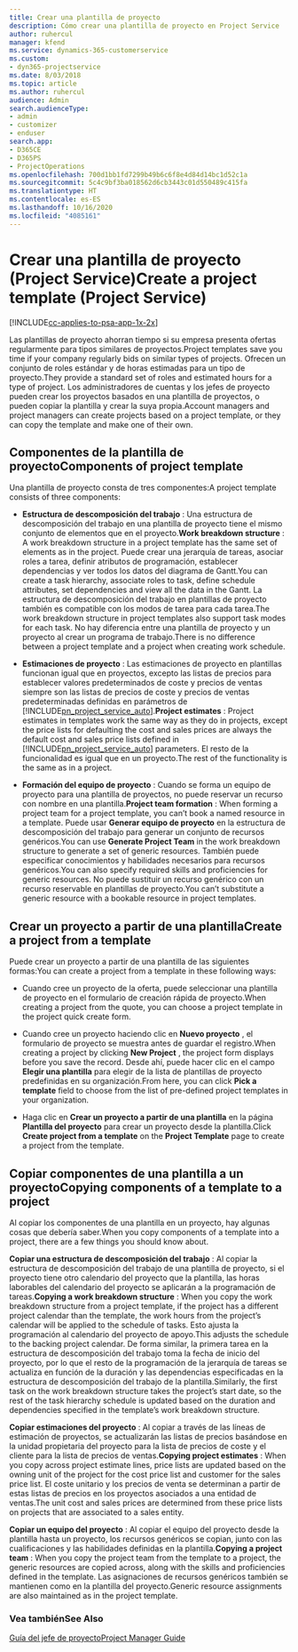 ```yaml
---
title: Crear una plantilla de proyecto
description: Cómo crear una plantilla de proyecto en Project Service
author: ruhercul
manager: kfend
ms.service: dynamics-365-customerservice
ms.custom:
- dyn365-projectservice
ms.date: 8/03/2018
ms.topic: article
ms.author: ruhercul
audience: Admin
search.audienceType:
- admin
- customizer
- enduser
search.app:
- D365CE
- D365PS
- ProjectOperations
ms.openlocfilehash: 700d1bb1fd7299b49b6c6f8e4d84d14bc1d52c1a
ms.sourcegitcommit: 5c4c9bf3ba018562d6cb3443c01d550489c415fa
ms.translationtype: HT
ms.contentlocale: es-ES
ms.lasthandoff: 10/16/2020
ms.locfileid: "4085161"
---
```

# <a name="create-a-project-template-project-service"></a><span data-ttu-id="7d885-103">Crear una plantilla de proyecto (Project Service)</span><span class="sxs-lookup"><span data-stu-id="7d885-103">Create a project template (Project Service)</span></span>

[!INCLUDE[cc-applies-to-psa-app-1x-2x](../includes/cc-applies-to-psa-app-1x-2x.md)]

<span data-ttu-id="7d885-104">Las plantillas de proyecto ahorran tiempo si su empresa presenta ofertas regularmente para tipos similares de proyectos.</span><span class="sxs-lookup"><span data-stu-id="7d885-104">Project templates save you time if your company regularly bids on similar types of projects.</span></span> <span data-ttu-id="7d885-105">Ofrecen un conjunto de roles estándar y de horas estimadas para un tipo de proyecto.</span><span class="sxs-lookup"><span data-stu-id="7d885-105">They provide a standard set of roles and estimated hours for a type of project.</span></span> <span data-ttu-id="7d885-106">Los administradores de cuentas y los jefes de proyecto pueden crear los proyectos basados en una plantilla de proyectos, o pueden copiar la plantilla y crear la suya propia.</span><span class="sxs-lookup"><span data-stu-id="7d885-106">Account managers and project managers can create projects based on a project template, or they can copy the template and make one of their own.</span></span>  
  
## <a name="components-of-project-template"></a><span data-ttu-id="7d885-107">Componentes de la plantilla de proyecto</span><span class="sxs-lookup"><span data-stu-id="7d885-107">Components of project template</span></span>
 <span data-ttu-id="7d885-108">Una plantilla de proyecto consta de tres componentes:</span><span class="sxs-lookup"><span data-stu-id="7d885-108">A project template consists of three components:</span></span>  
  
- <span data-ttu-id="7d885-109">**Estructura de descomposición del trabajo** : Una estructura de descomposición del trabajo en una plantilla de proyecto tiene el mismo conjunto de elementos que en el proyecto.</span><span class="sxs-lookup"><span data-stu-id="7d885-109">**Work breakdown structure** : A work breakdown structure in a project template has the same set of elements as in the project.</span></span> <span data-ttu-id="7d885-110">Puede crear una jerarquía de tareas, asociar roles a tarea, definir atributos de programación, establecer dependencias y ver todos los datos del diagrama de Gantt.</span><span class="sxs-lookup"><span data-stu-id="7d885-110">You can create a task hierarchy, associate roles to task, define schedule attributes, set dependencies and view all the data in the Gantt.</span></span> <span data-ttu-id="7d885-111">La estructura de descomposición del trabajo en plantillas de proyecto también es compatible con los modos de tarea para cada tarea.</span><span class="sxs-lookup"><span data-stu-id="7d885-111">The work breakdown structure in project templates also support task modes for each task.</span></span> <span data-ttu-id="7d885-112">No hay diferencia entre una plantilla de proyecto y un proyecto al crear un programa de trabajo.</span><span class="sxs-lookup"><span data-stu-id="7d885-112">There is no difference between a project template and a project when creating work schedule.</span></span>  
  
- <span data-ttu-id="7d885-113">**Estimaciones de proyecto** : Las estimaciones de proyecto en plantillas funcionan igual que en proyectos, excepto las listas de precios para establecer valores predeterminados de coste y precios de ventas siempre son las listas de precios de coste y precios de ventas predeterminadas definidas en parámetros de [!INCLUDE[pn_project_service_auto](../includes/pn-project-service-auto.md)].</span><span class="sxs-lookup"><span data-stu-id="7d885-113">**Project estimates** : Project estimates in templates work the same way as they do in projects, except the price lists for defaulting the cost and sales prices are always the default cost and sales price lists defined in [!INCLUDE[pn_project_service_auto](../includes/pn-project-service-auto.md)] parameters.</span></span> <span data-ttu-id="7d885-114">El resto de la funcionalidad es igual que en un proyecto.</span><span class="sxs-lookup"><span data-stu-id="7d885-114">The rest of the functionality is the same as in a project.</span></span>  
  
- <span data-ttu-id="7d885-115">**Formación del equipo de proyecto** : Cuando se forma un equipo de proyecto para una plantilla de proyectos, no puede reservar un recurso con nombre en una plantilla.</span><span class="sxs-lookup"><span data-stu-id="7d885-115">**Project team formation** : When forming a project team for a project template, you can’t book a named resource in a template.</span></span> <span data-ttu-id="7d885-116">Puede usar **Generar equipo de proyecto** en la estructura de descomposición del trabajo para generar un conjunto de recursos genéricos.</span><span class="sxs-lookup"><span data-stu-id="7d885-116">You can use **Generate Project Team** in the work breakdown structure to generate a set of generic resources.</span></span> <span data-ttu-id="7d885-117">También puede especificar conocimientos y habilidades necesarios para recursos genéricos.</span><span class="sxs-lookup"><span data-stu-id="7d885-117">You can also specify required skills and proficiencies for generic resources.</span></span> <span data-ttu-id="7d885-118">No puede sustituir un recurso genérico con un recurso reservable en plantillas de proyecto.</span><span class="sxs-lookup"><span data-stu-id="7d885-118">You can’t substitute a generic resource with a bookable resource in project templates.</span></span>  
  
## <a name="create-a-project-from-a-template"></a><span data-ttu-id="7d885-119">Crear un proyecto a partir de una plantilla</span><span class="sxs-lookup"><span data-stu-id="7d885-119">Create a project from a template</span></span>  
 <span data-ttu-id="7d885-120">Puede crear un proyecto a partir de una plantilla de las siguientes formas:</span><span class="sxs-lookup"><span data-stu-id="7d885-120">You can create a project from a template in these following ways:</span></span>  
  
-   <span data-ttu-id="7d885-121">Cuando cree un proyecto de la oferta, puede seleccionar una plantilla de proyecto en el formulario de creación rápida de proyecto.</span><span class="sxs-lookup"><span data-stu-id="7d885-121">When creating a project from the quote, you can choose a project template in the project quick create form.</span></span>  
  
-   <span data-ttu-id="7d885-122">Cuando cree un proyecto haciendo clic en **Nuevo proyecto** , el formulario de proyecto se muestra antes de guardar el registro.</span><span class="sxs-lookup"><span data-stu-id="7d885-122">When creating a project by clicking **New Project** , the project form displays before you save the record.</span></span> <span data-ttu-id="7d885-123">Desde ahí, puede hacer clic en el campo **Elegir una plantilla** para elegir de la lista de plantillas de proyecto predefinidas en su organización.</span><span class="sxs-lookup"><span data-stu-id="7d885-123">From here, you can click **Pick a template** field to choose from the list of pre-defined project templates in your organization.</span></span>  
  
-   <span data-ttu-id="7d885-124">Haga clic en **Crear un proyecto a partir de una plantilla** en la página **Plantilla del proyecto** para crear un proyecto desde la plantilla.</span><span class="sxs-lookup"><span data-stu-id="7d885-124">Click **Create project from a template** on the **Project Template** page to create a project from the template.</span></span>  
  
## <a name="copying-components-of-a-template-to-a-project"></a><span data-ttu-id="7d885-125">Copiar componentes de una plantilla a un proyecto</span><span class="sxs-lookup"><span data-stu-id="7d885-125">Copying components of a template to a project</span></span>  
 <span data-ttu-id="7d885-126">Al copiar los componentes de una plantilla en un proyecto, hay algunas cosas que debería saber.</span><span class="sxs-lookup"><span data-stu-id="7d885-126">When you copy components of a template into a project, there are a few things you should know about.</span></span>  
  
 <span data-ttu-id="7d885-127">**Copiar una estructura de descomposición del trabajo** : Al copiar la estructura de descomposición del trabajo de una plantilla de proyecto, si el proyecto tiene otro calendario del proyecto que la plantilla, las horas laborables del calendario del proyecto se aplicarán a la programación de tareas.</span><span class="sxs-lookup"><span data-stu-id="7d885-127">**Copying a work breakdown structure** : When you copy the work breakdown structure from a project template, if the project has a different project calendar than the template, the work hours from the project’s calendar will be applied to the schedule of tasks.</span></span> <span data-ttu-id="7d885-128">Esto ajusta la programación al calendario del proyecto de apoyo.</span><span class="sxs-lookup"><span data-stu-id="7d885-128">This adjusts the schedule to the backing project calendar.</span></span> <span data-ttu-id="7d885-129">De forma similar, la primera tarea en la estructura de descomposición del trabajo toma la fecha de inicio del proyecto, por lo que el resto de la programación de la jerarquía de tareas se actualiza en función de la duración y las dependencias especificadas en la estructura de descomposición del trabajo de la plantilla.</span><span class="sxs-lookup"><span data-stu-id="7d885-129">Similarly, the first task on the work breakdown structure takes the project’s start date, so the rest of the task hierarchy schedule is updated based on the duration and dependencies specified in the template’s work breakdown structure.</span></span>  
  
 <span data-ttu-id="7d885-130">**Copiar estimaciones del proyecto** : Al copiar a través de las líneas de estimación de proyectos, se actualizarán las listas de precios basándose en la unidad propietaria del proyecto para la lista de precios de coste y el cliente para la lista de precios de ventas.</span><span class="sxs-lookup"><span data-stu-id="7d885-130">**Copying project estimates** : When you copy across project estimate lines, price lists are updated based on the owning unit of the project for the cost price list and customer for the sales price list.</span></span> <span data-ttu-id="7d885-131">El coste unitario y los precios de venta se determinan a partir de estas listas de precios en los proyectos asociados a una entidad de ventas.</span><span class="sxs-lookup"><span data-stu-id="7d885-131">The unit cost and sales prices are determined from these price lists on projects that are associated to a sales entity.</span></span>  
  
 <span data-ttu-id="7d885-132">**Copiar un equipo del proyecto** : Al copiar el equipo del proyecto desde la plantilla hasta un proyecto, los recursos genéricos se copian, junto con las cualificaciones y las habilidades definidas en la plantilla.</span><span class="sxs-lookup"><span data-stu-id="7d885-132">**Copying a project team** : When you copy the project team from the template to a project, the generic resources are copied across, along with the skills and proficiencies defined in the template.</span></span> <span data-ttu-id="7d885-133">Las asignaciones de recursos genéricos también se mantienen como en la plantilla del proyecto.</span><span class="sxs-lookup"><span data-stu-id="7d885-133">Generic resource assignments are also maintained as in the project template.</span></span>  
  
### <a name="see-also"></a><span data-ttu-id="7d885-134">Vea también</span><span class="sxs-lookup"><span data-stu-id="7d885-134">See Also</span></span>  
 [<span data-ttu-id="7d885-135">Guía del jefe de proyecto</span><span class="sxs-lookup"><span data-stu-id="7d885-135">Project Manager Guide</span></span>](../psa/project-manager-guide.md)
